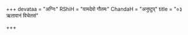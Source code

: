 +++
devataa = "अग्निः"
RShiH = "वामदेवो गौतमः"
ChandaH = "अनुष्टुप्"
title = "०३ ऋतावानं विचेतसं"

+++
